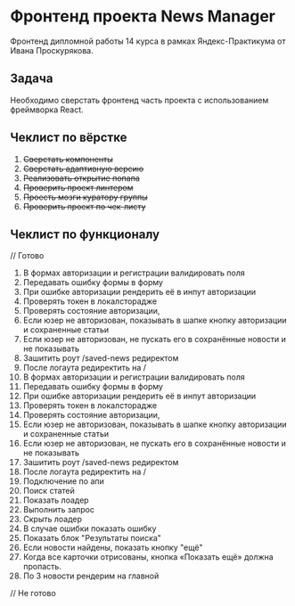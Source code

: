 # Фронтенд проекта News Manager

Фронтенд дипломной работы 14 курса в рамках Яндекс-Практикума от Ивана Проскурякова.

## Задача

Необходимо сверстать фронтенд часть проекта с использованием фреймворка React.

## Чеклист по вёрстке

1. ~~Сверстать компоненты~~
1. ~~Сверстать адаптивную версию~~
1. ~~Реализовать открытие попапа~~
1. ~~Проверить проект линтером~~
1. ~~Проесть мозги куратору группы~~
1. ~~Проверить проект по чек-листу~~

## Чеклист по функционалу
// Готово
1. В формах авторизации и регистрации валидировать поля
1. Передавать ошибку формы в форму
1. При ошибке авторизации рендерить её в инпут авторизации
1. Проверять токен в локалсторадже
1. Проверять состояние авторизации,
2. Если юзер не авторизован, показывать в шапке кнопку авторизации и сохраненные статьи
2. Если юзер не авторизован, не пускать его в сохранённые новости и не показывать
1. Зашитить роут /saved-news редиректом
1. После логаута редиректить на /
1. В формах авторизации и регистрации валидировать поля
1. Передавать ошибку формы в форму
1. При ошибке авторизации рендерить её в инпут авторизации
1. Проверять токен в локалсторадже
1. Проверять состояние авторизации,
1. Если юзер не авторизован, показывать в шапке кнопку авторизации и сохраненные статьи
1. Если юзер не авторизован, не пускать его в сохранённые новости и не показывать
1. Зашитить роут /saved-news редиректом
1. После логаута редиректить на /
1. Подключение по апи
1. Поиск статей
1. Показать лоадер
1. Выполнить запрос
1. Скрыть лоадер
1. В случае ошибки показать ошибку
1. Показать блок "Результаты поиска"
1. Если новости найдены, показать кнопку "ещё"
1. Когда все карточки отрисованы, кнопка «Показать ещё» должна пропасть.
1. По 3 новости рендерим на главной

// Не готово
